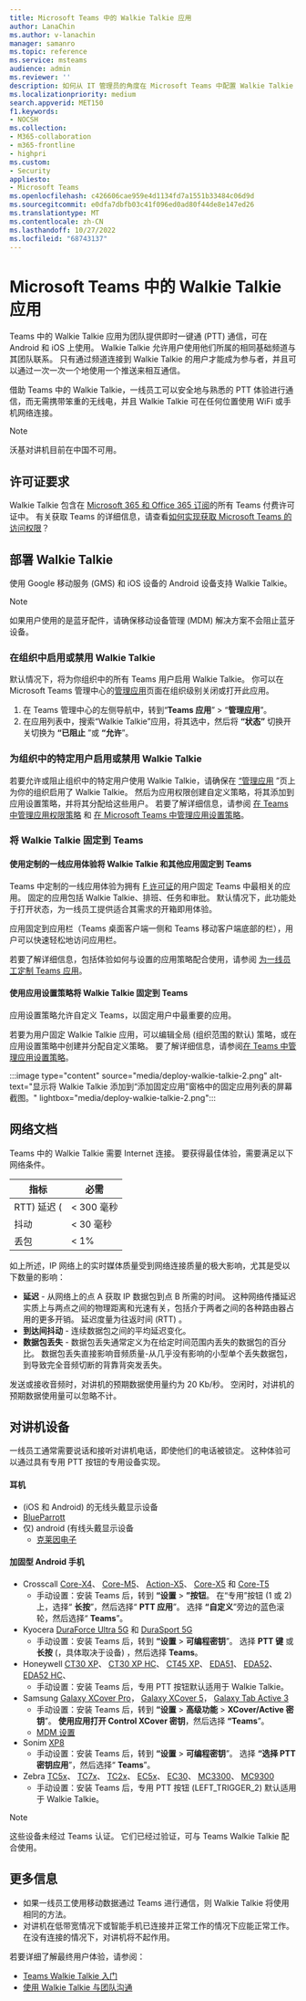 ```yaml
---
title: Microsoft Teams 中的 Walkie Talkie 应用
author: LanaChin
ms.author: v-lanachin
manager: samanro
ms.topic: reference
ms.service: msteams
audience: admin
ms.reviewer: ''
description: 如何从 IT 管理员的角度在 Microsoft Teams 中配置 Walkie Talkie 应用。
ms.localizationpriority: medium
search.appverid: MET150
f1.keywords:
- NOCSH
ms.collection:
- M365-collaboration
- m365-frontline
- highpri
ms.custom:
- Security
appliesto:
- Microsoft Teams
ms.openlocfilehash: c426606cae959e4d1134fd7a1551b33484c06d9d
ms.sourcegitcommit: e0dfa7dbfb03c41f096ed0ad80f44de8e147ed26
ms.translationtype: MT
ms.contentlocale: zh-CN
ms.lasthandoff: 10/27/2022
ms.locfileid: "68743137"
---
```

# <a name="walkie-talkie-app-in-microsoft-teams"></a>Microsoft Teams 中的 Walkie Talkie 应用

Teams 中的 Walkie Talkie 应用为团队提供即时一键通 (PTT) 通信，可在 Android 和 iOS 上使用。 Walkie Talkie 允许用户使用他们所属的相同基础频道与其团队联系。 只有通过频道连接到 Walkie Talkie 的用户才能成为参与者，并且可以通过一次一次一个地使用一个推送来相互通信。

借助 Teams 中的 Walkie Talkie，一线员工可以安全地与熟悉的 PTT 体验进行通信，而无需携带笨重的无线电，并且 Walkie Talkie 可在任何位置使用 WiFi 或手机网络连接。

> [!NOTE]
> 沃基对讲机目前在中国不可用。

## <a name="license-requirements"></a>许可证要求

Walkie Talkie 包含在 [Microsoft 365 和 Office 365 订阅](/office365/servicedescriptions/teams-service-description)的所有 Teams 付费许可证中。 有关获取 Teams 的详细信息，请查看[如何实现获取 Microsoft Teams 的访问权限](https://support.office.com/article/fc7f1634-abd3-4f26-a597-9df16e4ca65b)？

## <a name="deploying-walkie-talkie"></a>部署 Walkie Talkie

使用 Google 移动服务 (GMS) 和 iOS 设备的 Android 设备支持 Walkie Talkie。

> [!NOTE]
> 如果用户使用的是蓝牙配件，请确保移动设备管理 (MDM) 解决方案不会阻止蓝牙设备。

### <a name="enable-or-disable-walkie-talkie-in-your-organization"></a>在组织中启用或禁用 Walkie Talkie

默认情况下，将为你组织中的所有 Teams 用户启用 Walkie Talkie。 你可以在 Microsoft Teams 管理中心的[管理应用](manage-apps.md)页面在组织级别关闭或打开此应用。

1. 在 Teams 管理中心的左侧导航中，转到“**Teams 应用**” > “**管理应用**”。
2. 在应用列表中，搜索“Walkie Talkie”应用，将其选中，然后将 **“状态”** 切换开关切换为 **“已阻止** ”或 **“允许**”。

### <a name="enable-or-disable-walkie-talkie-for-specific-users-in-your-organization"></a>为组织中的特定用户启用或禁用 Walkie Talkie

若要允许或阻止组织中的特定用户使用 Walkie Talkie，请确保在 [“管理应用](manage-apps.md) ”页上为你的组织启用了 Walkie Talkie。 然后为应用权限创建自定义策略，将其添加到应用设置策略，并将其分配给这些用户。 若要了解详细信息，请参阅 [在 Teams 中管理应用权限策略](teams-app-permission-policies.md) 和 [在 Microsoft Teams 中管理应用设置策略](teams-app-setup-policies.md)。

### <a name="pin-walkie-talkie-to-teams"></a>将 Walkie Talkie 固定到 Teams

#### <a name="use-the-tailored-frontline-app-experience-to-pin-walkie-talkie-and-other-apps-to-teams"></a>使用定制的一线应用体验将 Walkie Talkie 和其他应用固定到 Teams

Teams 中定制的一线应用体验为拥有 [F 许可证](https://www.microsoft.com/microsoft-365/enterprise/frontline#office-SKUChooser-0dbn8nt)的用户固定 Teams 中最相关的应用。 固定的应用包括 Walkie Talkie、排班、任务和审批。 默认情况下，此功能处于打开状态，为一线员工提供适合其需求的开箱即用体验。

应用固定到应用栏（Teams 桌面客户端一侧和 Teams 移动客户端底部的栏），用户可以快速轻松地访问应用栏。

若要了解详细信息，包括体验如何与设置的应用策略配合使用，请参阅 [为一线员工定制 Teams 应用](/microsoft-365/frontline/pin-teams-apps-based-on-license?bc=%2fmicrosoftteams%2fbreadcrumb%2ftoc.json&toc=%2fmicrosoftteams%2ftoc.json)。

#### <a name="use-an-app-setup-policy-to-pin-walkie-talkie-to-teams"></a>使用应用设置策略将 Walkie Talkie 固定到 Teams

应用设置策略允许自定义 Teams，以固定用户中最重要的应用。

若要为用户固定 Walkie Talkie 应用，可以编辑全局 (组织范围的默认) 策略，或在应用设置策略中创建并分配自定义策略。 要了解详细信息，请参阅[在 Teams 中管理应用设置策略](teams-app-setup-policies.md)。

:::image type="content" source="media/deploy-walkie-talkie-2.png" alt-text="显示将 Walkie Talkie 添加到“添加固定应用”窗格中的固定应用列表的屏幕截图。" lightbox="media/deploy-walkie-talkie-2.png":::

## <a name="network-documentation"></a>网络文档

Teams 中的 Walkie Talkie 需要 Internet 连接。 要获得最佳体验，需要满足以下网络条件。

|指标 | 必需 |
|---|---|
|RTT) 延迟 ( | < 300 毫秒 |
|抖动 |< 30 毫秒 |
|丢包 |< 1% |

如上所述，IP 网络上的实时媒体质量受到网络连接质量的极大影响，尤其是受以下数量的影响：

- **延迟** - 从网络上的点 A 获取 IP 数据包到点 B 所需的时间。 这种网络传播延迟实质上与两点之间的物理距离和光速有关，包括介于两者之间的各种路由器占用的更多开销。 延迟度量为往返时间 (RTT) 。
- **到达间抖动** - 连续数据包之间的平均延迟变化。
- **数据包丢失** - 数据包丢失通常定义为在给定时间范围内丢失的数据包的百分比。 数据包丢失直接影响音频质量-从几乎没有影响的小型单个丢失数据包，到导致完全音频切断的背靠背突发丢失。

发送或接收音频时，对讲机的预期数据使用量约为 20 Kb/秒。 空闲时，对讲机的预期数据使用量可以忽略不计。

## <a name="walkie-talkie-devices"></a>对讲机设备

一线员工通常需要说话和接听对讲机电话，即使他们的电话被锁定。 这种体验可以通过具有专用 PTT 按钮的专用设备实现。

#### <a name="headsets"></a>耳机

-  (iOS 和 Android) 的无线头戴显示设备
  - [BlueParrott](https://www.blueparrott.com/microsoft-teams-walkie-talkie)
- 仅) android (有线头戴显示设备
  - [克莱因电子](https://www.kleinelectronics.com/poc-accessories/mtwt/)

#### <a name="rugged-android-phones"></a>加固型 Android 手机

- Crosscall [Core-X4](https://www.crosscall.com/en_FR/core-x4-1001010801327.html)、 [Core-M5](https://www.crosscall.com/en_FR/core-m5-1001011101114.html)、 [Action-X5](https://www.crosscall.com/en_FR/action-x5-1001020701220.html)、 [Core-X5](https://www.crosscall.com/en_FR/core-x5-1001010701695.html) 和 [Core-T5](https://www.crosscall.com/en_FR/core-t5-1003011401749.html)
  - 手动设置：安装 Teams 后，转到 **“设置** > **”按钮**。 在“专用”按钮 (1 或 2) 上，选择“ **长按**”，然后选择“ **PTT 应用**”。 选择 **“自定义**”旁边的蓝色滚轮，然后选择“ **Teams**”。
- Kyocera [DuraForce Ultra 5G](https://kyoceramobile.com/duraforce-ultra-5g/) 和 [DuraSport 5G](https://kyoceramobile.com/durasport-5g/)
  - 手动设置：安装 Teams 后，转到 **“设置** > **可编程密钥**”。 选择 **PTT 键** 或 **长按** (，具体取决于设备) ，然后选择 **Teams**。
- Honeywell [CT30 XP](https://sps.honeywell.com/us/en/products/productivity/mobile-computers/handheld-computers/ct30-xp-handheld-computer)、 [CT30 XP HC](https://sps.honeywell.com/us/en/products/productivity/mobile-computers/handheld-computers/ct30-xp-hc-mobile-computer)、 [CT45 XP](https://sps.honeywell.com/us/en/products/productivity/mobile-computers/handheld-computers/ct45-ct45-xp)、 [EDA51](https://sps.honeywell.com/us/en/products/productivity/mobile-computers/handheld-computers/scanpal-eda51-handheld-computer)、 [EDA52](https://sps.honeywell.com/us/en/products/productivity/mobile-computers/handheld-computers/eda52-handheld-computer)、 [EDA52 HC](https://sps.honeywell.com/gb/en/products/productivity/mobile-computers/healthcare-computers/scanpal-eda52-healthcare-mobile-computer)、 
  - 手动设置：安装 Teams 后，专用 PTT 按钮默认适用于 Walkie Talkie。
- Samsung [Galaxy XCover Pro](https://www.samsung.com/us/business/products/mobile/phones/galaxy-xcover-pro/)， [Galaxy XCover 5](https://www.samsung.com/de/smartphones/others/galaxy-xcover-5-black-64gb-sm-g525fzkdeeb/buy)， [Galaxy Tab Active 3](https://www.samsung.com/us/business/tablets/galaxy-tab-active/buy/)
  - 手动设置：安装 Teams 后，转到 **“设置** > **高级功能** > **XCover/Active 密钥**”。 **使用应用打开 Control XCover 密钥**，然后选择 **“Teams**”。
  - [MDM 设置](https://docs.samsungknox.com/admin/knox-service-plugin/intune-teams.htm)
- Sonim [XP8](https://www.sonimtech.com/products/devices/xp8/)
  - 手动设置：安装 Teams 后，转到 **“设置** > **可编程密钥**”。 选择 **“选择 PTT 密钥应用**”，然后选择“ **Teams**”。
- Zebra [TC5x](https://www.zebra.com/us/en/products/mobile-computers/handheld/tc52-tc57-series-touch-computer.html)、 [TC7x](https://www.zebra.com/us/en/products/mobile-computers/handheld/tc72-tc77-series-touch-computer.html)、 [TC2x](https://www.zebra.com/us/en/products/mobile-computers/handheld/tc21-tc26.html)、 [EC5x](https://www.zebra.com/us/en/products/mobile-computers/handheld/ec50-ec55.html)、 [EC30](https://www.zebra.com/us/en/products/mobile-computers/handheld/ec30.html)、 [MC3300](https://www.zebra.com/us/en/products/mobile-computers/handheld/mc3300.html)、 [MC9300](https://www.zebra.com/us/en/products/mobile-computers/handheld/mc9300.html) 
  - 手动设置：安装 Teams 后，专用 PTT 按钮 (LEFT_TRIGGER_2) 默认适用于 Walkie Talkie。

> [!NOTE]
> 这些设备未经过 Teams 认证。 它们已经过验证，可与 Teams Walkie Talkie 配合使用。

## <a name="more-information"></a>更多信息

- 如果一线员工使用移动数据通过 Teams 进行通信，则 Walkie Talkie 将使用相同的方法。
- 对讲机在低带宽情况下或智能手机已连接并正常工作的情况下应能正常工作。 在没有连接的情况下，对讲机将不起作用。

若要详细了解最终用户体验，请参阅：

- [Teams Walkie Talkie 入门](https://support.microsoft.com/office/get-started-with-teams-walkie-talkie-25bdc3d5-bbb2-41b7-89bf-650fae0c8e0c)
- [使用 Walkie Talkie 与团队沟通](https://support.microsoft.com/office/communicate-with-your-team-in-walkie-talkie-e4342550-5516-4451-b9ec-93166b60f8a4)

